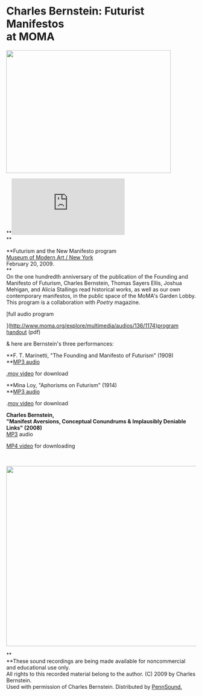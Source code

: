 Charles Bernstein: Futurist Manifestos  
at MOMA
========================================

  

<img src="images/Bernstein-Charles-at-MoMA_2008-2.JPG" width="436" height="326" />

**![](http://external.ak.fbcdn.net/safe_image.php?d=5ce97e97b3660542630030c782177a10&url=http%3A%2F%2Fwww.moma.org%2Fimages%2Fcommon%2Fmoma-logo.gif%3F1240246272)  
**

**Futurism and the New Manifesto program  
[Museum of Modern Art / New York](http://www.moma.org/explore/multimedia/audios/136/1174)  
February 20, 2009.  
**  
On the one hundredth anniversary of the publication of the Founding
and Manifesto of Futurism, Charles Bernstein, Thomas Sayers Ellis,
Joshua Mehigan, and Alicia Stallings read historical works,
as well as our own contemporary manifestos, in the public space
of the MoMA's Garden Lobby.  
This program is a collaboration with *Poetry* magazine.  
  
[full
audio program  
  
](http://www.moma.org/explore/multimedia/audios/136/1174)[program
handout](http://www.moma.org/docs/learn/futurismprogram_022009.pdf) (pdf)  
  

& here are Bernstein's three performances:

**F. T. Marinetti, "The Founding and Manifesto of Futurism" (1909)  
**[MP3 audio](http://media.sas.upenn.edu/pennsound/authors/Bernstein/MoMA/Marinetti_Futurist-Manifesto_read-by-Charles_Bernstein_MoMA_2-20-09.mp3)

  
[.](http://media.sas.upenn.edu/pennsound/authors/Bernstein/MoMA/Bernstein-Charles_Marinetti-Futurist-Manifesto.mov)[mov video](http://media.sas.upenn.edu/pennsound/authors/Bernstein/MoMA/Bernstein-Charles_Marinetti-Futurist-Manifesto_02-20-2009_MoMA.mov) for download

**Mina Loy, "Aphorisms on Futurism" (1914)  
**[MP3 audio](http://media.sas.upenn.edu/pennsound/authors/Bernstein/MoMA/Loy-Mina_Aphorims-on-Futurism_read-by-Charles-Bernstein_MoMA_2-20-09.mp3)

  
  
.[mov video](http://media.sas.upenn.edu/pennsound/authors/Bernstein/MoMA/Bernstein-Charles_Mina-Loy-Aphorisms-on-Futurism_02-20-09_MoMA.mov) for download

**Charles Bernstein,  
"Manifest Aversions, Conceptual Conundrums & Implausibly
Deniable Links" (2008)**  
[MP3](http://media.sas.upenn.edu/pennsound/authors/Bernstein/MoMA/Bernstein-Charles_Manifest-Aversions_MoMA_2-20-09.mp3) audio

  
  
[MP4 video](http://media.sas.upenn.edu/pennsound/authors/Bernstein/MoMA/Bernstein-Charles_%20Manifest-Aversions_2-20-09_MoMA.mov) for downloading

 

<img src="images/Bernstein-Charles-at-MoMA_2008-1.JPG" width="640" height="478" />

**  
**These sound recordings are being made available for noncommercial  
and educational
use only.  
All rights to this recorded material belong to the author.
(C) 2009 by Charles Bernstein.  
Used with permission of Charles Bernstein. Distributed by [PennSound.](../index.html)
